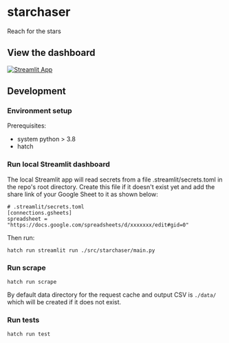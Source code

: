 # starchaser
 Reach for the stars

## View the dashboard
[![Streamlit App](https://static.streamlit.io/badges/streamlit_badge_black_white.svg)](https://<your-custom-subdomain>.streamlit.app)

## Development
### Environment setup
Prerequisites:
 - system python > 3.8
 - hatch

### Run local Streamlit dashboard
The local Streamlit app will read secrets from a file .streamlit/secrets.toml in the repo's root directory.
Create this file if it doesn't exist yet and add the share link of your Google Sheet to it as shown below:
```
# .streamlit/secrets.toml
[connections.gsheets]
spreadsheet = "https://docs.google.com/spreadsheets/d/xxxxxxx/edit#gid=0"
```
Then run:

```hatch run streamlit run ./src/starchaser/main.py```

### Run scrape
```hatch run scrape```

By default data directory for the request cache and output CSV is `./data/`
which will be created if it does not exist.

### Run tests
```hatch run test```